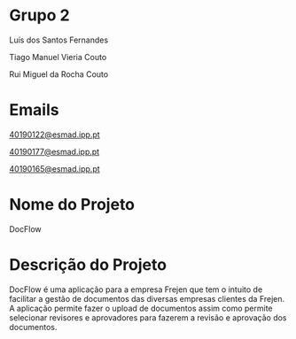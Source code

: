 # Grupo 2
Luís dos Santos Fernandes

Tiago Manuel Vieria Couto

Rui Miguel da Rocha Couto

# Emails
40190122@esmad.ipp.pt

40190177@esmad.ipp.pt

40190165@esmad.ipp.pt

# Nome do Projeto
DocFlow

# Descrição do Projeto
DocFlow é uma aplicação para a empresa Frejen que tem o intuito de facilitar a gestão de documentos das diversas empresas clientes da Frejen. A aplicação permite fazer o upload de documentos assim como permite selecionar revisores e aprovadores para fazerem a revisão e aprovação dos documentos.
